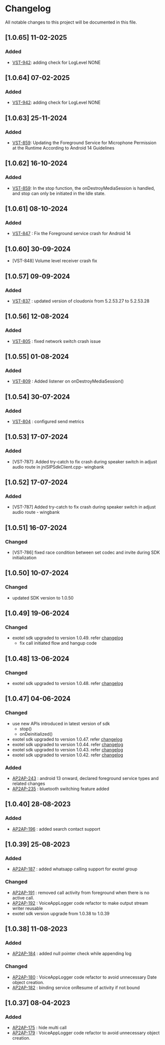 # Changelog

All notable changes to this project will be documented in this file.

## [1.0.65] 11-02-2025
### Added
* [VST-942](https://exotel.atlassian.net/browse/VST-942): adding check for LogLevel NONE

## [1.0.64] 07-02-2025
### Added
* [VST-942](https://exotel.atlassian.net/browse/VST-942): adding check for LogLevel NONE

## [1.0.63] 25-11-2024
### Added
* [VST-859](https://exotel.atlassian.net/browse/VST-882): Updating the Foreground Service for Microphone Permission at the Runtime According to Android 14 Guidelines


## [1.0.62] 16-10-2024
### Added
* [VST-859](https://exotel.atlassian.net/browse/VST-859): In the stop function, the onDestroyMediaSession is handled, and stop can only be initiated in the Idle state.

## [1.0.61] 08-10-2024
### Added
* [VST-847](https://exotel.atlassian.net/browse/VST-847) : Fix the Foreground service crash for Android 14

## [1.0.60] 30-09-2024
* [VST-848] Volume level receiver crash fix

## [1.0.57] 09-09-2024

### Added
* [VST-837](https://exotel.atlassian.net/browse/VST-837) : updated version of cloudonix from 5.2.53.27 to 5.2.53.28

## [1.0.56] 12-08-2024

### Added
* [VST-805](https://exotel.atlassian.net/browse/VST-805) : fixed network switch crash issue

## [1.0.55] 01-08-2024

### Added
* [VST-809](https://exotel.atlassian.net/browse/VST-809) : Added listener on onDestroyMediaSession()

## [1.0.54] 30-07-2024

### Added
* [VST-804](https://exotel.atlassian.net/browse/VST-804) : configured send metrics

## [1.0.53] 17-07-2024

### Added
* [VST-787]: Added try-catch to fix crash during speaker switch in adjust audio route in jniSIPSdkClient.cpp- wingbank

## [1.0.52] 17-07-2024

### Added
* [VST-787] Added try-catch to fix crash during speaker switch in adjust audio route - wingbank

## [1.0.51] 16-07-2024

### Changed
* [VST-786] fixed race condition between set codec and invite during SDK initialization

## [1.0.50] 10-07-2024

### Changed
* updated SDK version to 1.0.50

## [1.0.49] 19-06-2024

### Changed
* exotel sdk upgraded to version 1.0.49. refer [changelog](https://bitbucket.org/Exotel/exotel_voice_android/src/master/jetix/Changelog.md)
  * fix call initiated flow and hangup code

## [1.0.48] 13-06-2024

### Changed
* exotel sdk upgraded to version 1.0.48. refer [changelog](https://bitbucket.org/Exotel/exotel_voice_android/src/master/jetix/Changelog.md)

## [1.0.47] 04-06-2024

### Changed
* use new APIs introduced in latest version of sdk
  * stop()
  * onDeinitialized()
* exotel sdk upgraded to version 1.0.47. refer [changelog](https://bitbucket.org/Exotel/exotel_voice_android/src/master/jetix/Changelog.md)
* exotel sdk upgraded to version 1.0.44. refer [changelog](https://bitbucket.org/Exotel/exotel_voice_android/src/master/jetix/Changelog.md)
* exotel sdk upgraded to version 1.0.43. refer [changelog](https://bitbucket.org/Exotel/exotel_voice_android/src/master/jetix/Changelog.md)
* exotel sdk upgraded to version 1.0.42. refer [changelog](https://bitbucket.org/Exotel/exotel_voice_android/src/master/jetix/Changelog.md)

### Added
* [AP2AP-243](https://exotel.atlassian.net/browse/AP2AP-243) : android 13 onward, declared foreground service types and related changes
* [AP2AP-235](https://exotel.atlassian.net/browse/AP2AP-235) : bluetooth switching feature added

## [1.0.40] 28-08-2023

### Added
* [AP2AP-196](https://exotel.atlassian.net/browse/AP2AP-196) : added search contact support 

## [1.0.39] 25-08-2023

### Added
* [AP2AP-187](https://exotel.atlassian.net/browse/AP2AP-187) : added whatsapp calling support for exotel group

### Changed
* [AP2AP-191](https://exotel.atlassian.net/browse/AP2AP-191) : removed call activity from foreground when there is no active call.
* [AP2AP-192](https://exotel.atlassian.net/browse/AP2AP-192) : VoiceAppLogger code refactor to make output stream writer reusable
* exotel sdk version upgrade from 1.0.38 to 1.0.39

## [1.0.38] 11-08-2023

### Added
* [AP2AP-184](https://exotel.atlassian.net/browse/AP2AP-184) : added null pointer check while appending log

### Changed
* [AP2AP-180](https://exotel.atlassian.net/browse/AP2AP-180) : VoiceAppLogger code refactor to avoid unnecessary Date object creation.
* [AP2AP-182](https://exotel.atlassian.net/browse/AP2AP-182) : binding service onResume of activity if not bound



## [1.0.37] 08-04-2023

### Added
* [AP2AP-175](https://exotel.atlassian.net/browse/AP2AP-175) : hide multi call
* [AP2AP-179](https://exotel.atlassian.net/browse/AP2AP-179) : VoiceAppLogger code refactor to avoid unnecessary object creation.
